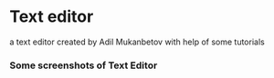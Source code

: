 # Text editor 
a text editor created by Adil Mukanbetov with help of some tutorials

### Some screenshots of Text Editor
